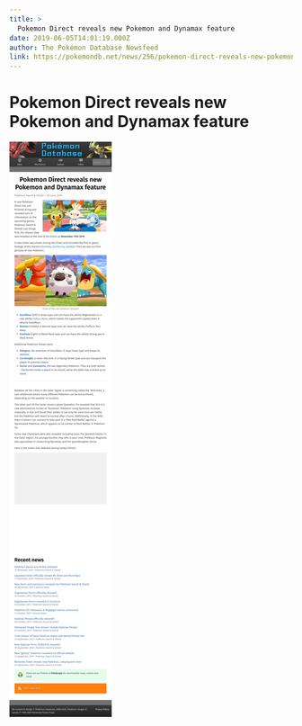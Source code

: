 ```yaml
---
title: >
  Pokemon Direct reveals new Pokemon and Dynamax feature
date: 2019-06-05T14:01:19.000Z
author: The Pokémon Database Newsfeed
link: https://pokemondb.net/news/256/pokemon-direct-reveals-new-pokemon-and-dynamax-feature
---
```

# Pokemon Direct reveals new Pokemon and Dynamax feature

[![Pokemon Direct reveals new Pokemon and Dynamax feature](./screenshot.png)](https://pokemondb.net/news/256/pokemon-direct-reveals-new-pokemon-and-dynamax-feature)
